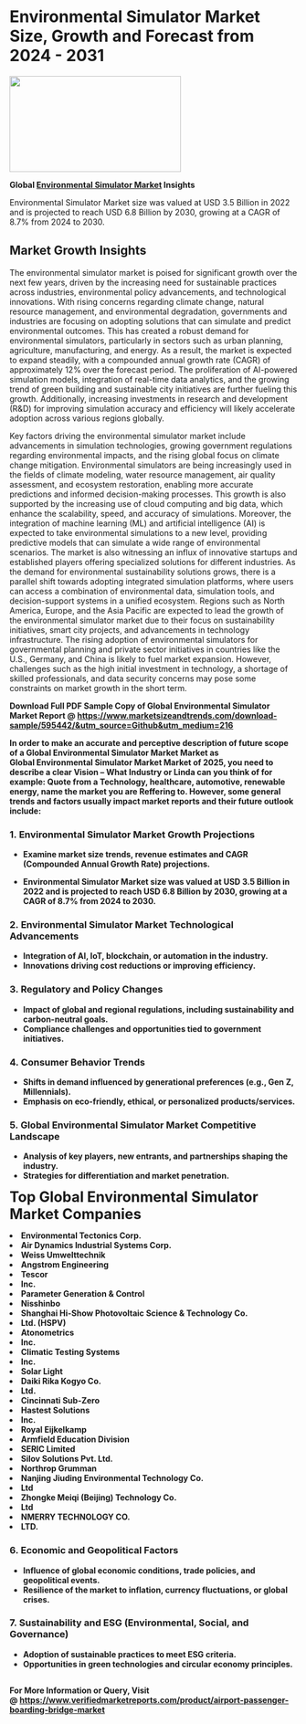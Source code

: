 <H1>Environmental Simulator Market Size, Growth and Forecast from 2024 - 2031</H1><img class="aligncenter size-medium wp-image-584254" src="https://thirdeyenews.in/wp-content/uploads/2024/09/Global-Market-Research-300x168.jpeg" alt="" width="300" height="168" /><p><strong>Global&nbsp;<a href="https://www.marketsizeandtrends.com/download-sample/595442/&amp;utm_source=Github&utm_medium=216">Environmental Simulator Market</a> Insights</strong></p><p>Environmental Simulator Market size was valued at USD 3.5 Billion in 2022 and is projected to reach USD 6.8 Billion by 2030, growing at a CAGR of 8.7% from 2024 to 2030.</p><p><h2>Market Growth Insights</h2> <p>The environmental simulator market is poised for significant growth over the next few years, driven by the increasing need for sustainable practices across industries, environmental policy advancements, and technological innovations. With rising concerns regarding climate change, natural resource management, and environmental degradation, governments and industries are focusing on adopting solutions that can simulate and predict environmental outcomes. This has created a robust demand for environmental simulators, particularly in sectors such as urban planning, agriculture, manufacturing, and energy. As a result, the market is expected to expand steadily, with a compounded annual growth rate (CAGR) of approximately 12% over the forecast period. The proliferation of AI-powered simulation models, integration of real-time data analytics, and the growing trend of green building and sustainable city initiatives are further fueling this growth. Additionally, increasing investments in research and development (R&D) for improving simulation accuracy and efficiency will likely accelerate adoption across various regions globally.</p> <p><strong></strong></p> <p>Key factors driving the environmental simulator market include advancements in simulation technologies, growing government regulations regarding environmental impacts, and the rising global focus on climate change mitigation. Environmental simulators are being increasingly used in the fields of climate modeling, water resource management, air quality assessment, and ecosystem restoration, enabling more accurate predictions and informed decision-making processes. This growth is also supported by the increasing use of cloud computing and big data, which enhance the scalability, speed, and accuracy of simulations. Moreover, the integration of machine learning (ML) and artificial intelligence (AI) is expected to take environmental simulations to a new level, providing predictive models that can simulate a wide range of environmental scenarios. The market is also witnessing an influx of innovative startups and established players offering specialized solutions for different industries. As the demand for environmental sustainability solutions grows, there is a parallel shift towards adopting integrated simulation platforms, where users can access a combination of environmental data, simulation tools, and decision-support systems in a unified ecosystem. Regions such as North America, Europe, and the Asia Pacific are expected to lead the growth of the environmental simulator market due to their focus on sustainability initiatives, smart city projects, and advancements in technology infrastructure. The rising adoption of environmental simulators for governmental planning and private sector initiatives in countries like the U.S., Germany, and China is likely to fuel market expansion. However, challenges such as the high initial investment in technology, a shortage of skilled professionals, and data security concerns may pose some constraints on market growth in the short term. <p><strong></p><p><span class=""><strong>Download Full PDF Sample Copy of Global Environmental Simulator Market Report</strong> @ <a href="https://www.marketsizeandtrends.com/download-sample/595442/&amp;utm_source=Github&utm_medium=216" target="_blank">https://www.marketsizeandtrends.com/download-sample/595442/&amp;utm_source=Github&utm_medium=216</a></span></p><p>In order to make an accurate and perceptive description of future scope of a Global&nbsp;Environmental Simulator Market Market as Global&nbsp;Environmental Simulator Market Market of 2025, you need to describe a clear Vision &ndash; What Industry or Linda can you think of for example: Quote from a Technology, healthcare, automotive, renewable energy, name the market you are Reffering to. However, some general trends and factors usually impact market reports and their future outlook include:</p><h3>1.&nbsp;<strong>Environmental Simulator Market Growth Projections</strong></h3><ul><li>Examine market size trends, revenue estimates and CAGR (Compounded Annual Growth Rate) projections.</li><li><p>Environmental Simulator Market size was valued at USD 3.5 Billion in 2022 and is projected to reach USD 6.8 Billion by 2030, growing at a CAGR of 8.7% from 2024 to 2030.</p></li></ul><h3>2.&nbsp;<strong>Environmental Simulator Market Technological Advancements</strong></h3><ul><li>Integration of AI, IoT, blockchain, or automation in the industry.</li><li>Innovations driving cost reductions or improving efficiency.</li></ul><h3>3.&nbsp;<strong>Regulatory and Policy Changes</strong></h3><ul><li>Impact of global and regional regulations, including sustainability and carbon-neutral goals.</li><li>Compliance challenges and opportunities tied to government initiatives.</li></ul><h3>4.&nbsp;<strong>Consumer Behavior Trends</strong></h3><ul><li>Shifts in demand influenced by generational preferences (e.g., Gen Z, Millennials).</li><li>Emphasis on eco-friendly, ethical, or personalized products/services.</li></ul><h3>5.&nbsp;<strong>Global Environmental Simulator Market Competitive Landscape</strong></h3><ul><li>Analysis of key players, new entrants, and partnerships shaping the industry.</li><li>Strategies for differentiation and market penetration.</li></ul><p data-pm-slice="1 1 []"><span style="color: inherit; font-family: inherit; font-size: 25px;">Top Global Environmental Simulator Market Companies</span></p><div class="" data-test-id=""><p><li>Environmental Tectonics Corp.</li><li> Air Dynamics Industrial Systems Corp.</li><li> Weiss Umwelttechnik</li><li> Angstrom Engineering</li><li> Tescor</li><li> Inc.</li><li> Parameter Generation & Control</li><li> Nisshinbo</li><li> Shanghai Hi-Show Photovoltaic Science & Technology Co.</li><li> Ltd. (HSPV)</li><li> Atonometrics</li><li> Inc.</li><li> Climatic Testing Systems</li><li> Inc.</li><li> Solar Light</li><li> Daiki Rika Kogyo Co.</li><li> Ltd.</li><li> Cincinnati Sub-Zero</li><li> Hastest Solutions</li><li> Inc.</li><li> Royal Eijkelkamp</li><li> Armfield Education Division</li><li> SERIC Limited</li><li> Silov Solutions Pvt. Ltd.</li><li> Northrop Grumman</li><li> Nanjing Jiuding Environmental Technology Co.</li><li> Ltd</li><li> Zhongke Meiqi (Beijing) Technology Co.</li><li> Ltd</li><li> NMERRY TECHNOLOGY CO.</li><li>LTD.</li></p></div><h3>6.&nbsp;<strong>Economic and Geopolitical Factors</strong></h3><ul><li>Influence of global economic conditions, trade policies, and geopolitical events.</li><li>Resilience of the market to inflation, currency fluctuations, or global crises.</li></ul><h3>7.&nbsp;<strong>Sustainability and ESG (Environmental, Social, and Governance)</strong></h3><ul><li>Adoption of sustainable practices to meet ESG criteria.</li><li>Opportunities in green technologies and circular economy principles.</li></ul><h2><strong style="font-size: 14px;">For More Information or Query, Visit @&nbsp;</strong><a style="background-color: #ffffff; font-size: 14px;" href="https://www.marketsizeandtrends.com/report/environmental-simulator-market/" target="_blank">https://www.verifiedmarketreports.com/product/airport-passenger-boarding-bridge-market</a></h2>
